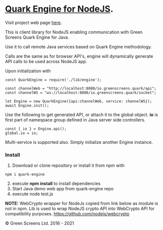 
# [Quark Engine for NodeJS](https://www.greenscreens.io/quark).

Visit project web page [here](https://www.greenscreens.io/quark).

This is client library for NodeJS enabling communication with Green Screens Quark Engine for Java.

Use it to call remote Java services based on Quark Engine methodology.

Calls are the same as for browser API's, engine will dynamically generate API calls to be used across NodeJS app.

Upon initialization with

```
const QuarkEngine = require('./lib/engine');

const channelWeb = "http://localhost:8080/io.greenscreens.quark/api";
const channelWS = "ws://localhost:8080/io.greenscreens.quark/socket";

let Engine = new QuarkEngine({api:channelWeb, service: channelWS});
await Engine.init();
```

Use the following to get generated API, or attach it to the global object.
**io** is first part of namespace group defined in Java server side controllers.
```
const { io } = Engine.api();
global.io = io;
```

Multi-service is supported also. Simply initialize another Engine instance.

### Install

1. Download or clone repository or install it from npm with
```
npm i quark-engine
```
2. execute **npm install** to install dependencies
3. Start Java demo web app  from quark-engine repo
4. execute node test.js


**NOTE:** WebCrypto wrapper for NodeJs copied from link below as module is not in npm. Lib is used to wrap NodeJS crypto API into WebCrypto API for compatibility purposes.
https://github.com/nodejs/webcrypto

&copy; Green Screens Ltd. 2016 - 2021
